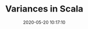 ---
layout: post
title:  "Variances in Scala"
date:   2020-05-20 10:17:10
comments: true
categories: scala programming
tags:
    - scala
    - programming
summary: "In this tutorial, we will be looking at Scala variances. Variance tells us if a type constructor (equivalent to a generic type in Java) is a subtype of another type constructor. We’ll also take a look at the three main types of variance – invariance, covariance, and contravariance – and how they differ."
social-share: true
social-title: "Variances in Scala"
social-tags: "Scala, Programming"
math: false
baeldung: https://www.baeldung.com/scala/variances
---